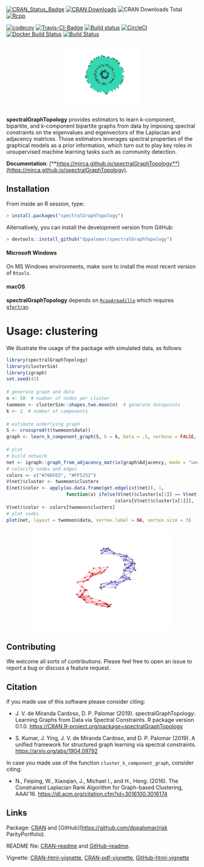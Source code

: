[![CRAN_Status_Badge](https://www.r-pkg.org/badges/version/spectralGraphTopology)](https://cran.r-project.org/package=spectralGraphTopology)
[![CRAN Downloads](https://cranlogs.r-pkg.org/badges/spectralGraphTopology)](https://cran.r-project.org/package=spectralGraphTopology)
![CRAN Downloads Total](https://cranlogs.r-pkg.org/badges/grand-total/spectralGraphTopology?color=brightgreen)
[![Rcpp](https://img.shields.io/badge/powered%20by-Rcpp-orange.svg?style=flat)](https://www.rcpp.org/)

[![codecov](https://codecov.io/gh/mirca/spectralGraphTopology/branch/master/graph/badge.svg)](https://codecov.io/gh/mirca/spectralGraphTopology)
[![Travis-CI-Badge](https://travis-ci.org/mirca/spectralGraphTopology.svg?branch=master)](https://travis-ci.org/mirca/spectralGraphTopology)
[![Build status](https://ci.appveyor.com/api/projects/status/vr62ddvc9xoabnwy?svg=true)](https://ci.appveyor.com/project/mirca/spectralgraphtopology-j05c9)
[![CircleCI](https://circleci.com/gh/mirca/spectralGraphTopology.svg?style=svg)](https://circleci.com/gh/mirca/spectralGraphTopology)
[![Docker Build Status](https://img.shields.io/docker/cloud/build/mirca/spectralgraphtopology.svg)](https://hub.docker.com/r/mirca/spectralgraphtopology/)
[![Build Status](https://dev.azure.com/jvmirca/spectralGraphTopology/_apis/build/status/mirca.spectralGraphTopology?branchName=master)](https://dev.azure.com/jvmirca/spectralGraphTopology/_build/latest?definitionId=1&branchName=master)

<p align="center">
  <img width = "200" src="./man/figures//circles3_reduced.gif"/>
</p>

**spectralGraphTopology** provides estimators to learn k-component, bipartite,
and k-component bipartite graphs from data by imposing spectral constraints
on the eigenvalues and eigenvectors of the Laplacian and adjacency matrices.
Those estimators leverages spectral properties of the graphical models as a
prior information, which turn out to play key roles in unsupervised machine
learning tasks such as community detection.

**Documentation**: [**https://mirca.github.io/spectralGraphTopology**](https://mirca.github.io/spectralGraphTopology).

## Installation

From inside an R session, type:

```r
> install.packages("spectralGraphTopology")
```

Alternatively, you can install the development version from GitHub:

```r
> devtools::install_github("dppalomar/spectralGraphTopology")
```

#### Microsoft Windows
On MS Windows environments, make sure to install the most recent version of ``Rtools``.

#### macOS
**spectralGraphTopology** depends on [`RcppArmadillo`](https://github.com/RcppCore/RcppArmadillo) which requires [`gfortran`](https://cloud.r-project.org/bin/macosx/tools/).

# Usage: clustering
We illustrate the usage of the package with simulated data, as follows:

```r
library(spectralGraphTopology)
library(clusterSim)
library(igraph)
set.seed(42)

# generate graph and data
n <- 50  # number of nodes per cluster
twomoon <- clusterSim::shapes.two.moon(n)  # generate datapoints
k <- 2  # number of components

# estimate underlying graph
S <- crossprod(t(twomoon$data))
graph <- learn_k_component_graph(S, k = k, beta = .5, verbose = FALSE, abstol = 1e-3)

# plot
# build network
net <- igraph::graph_from_adjacency_matrix(graph$Adjacency, mode = "undirected", weighted = TRUE)
# colorify nodes and edges
colors <- c("#706FD3", "#FF5252")
V(net)$cluster <- twomoon$clusters
E(net)$color <- apply(as.data.frame(get.edgelist(net)), 1,
                      function(x) ifelse(V(net)$cluster[x[1]] == V(net)$cluster[x[2]],
                                        colors[V(net)$cluster[x[1]]], '#000000'))
V(net)$color <- colors[twomoon$clusters]
# plot nodes
plot(net, layout = twomoon$data, vertex.label = NA, vertex.size = 3)
```

<img src="man/figures/README-plot_k_component-1.png" width="75%" style="display: block; margin: auto;" />

## Contributing
We welcome all sorts of contributions. Please feel free to open an issue
to report a bug or discuss a feature request.

## Citation
If you made use of this software please consider citing:

- J. V. de Miranda Cardoso, D. P. Palomar (2019). spectralGraphTopology: Learning Graphs from
  Data via Spectral Constraints. R package version 0.1.0. <https://CRAN.R-project.org/package=spectralGraphTopology>

- S. Kumar, J. Ying, J. V. de Miranda Cardoso, and D. P. Palomar (2019). A unified framework
  for structured graph learning via spectral constraints. <https://arxiv.org/abs/1904.09792>

In case you made use of the function `cluster_k_component_graph`, consider citing:

- N., Feiping, W., Xiaoqian, J., Michael I., and H., Heng. (2016).
  The Constrained Laplacian Rank Algorithm for Graph-based Clustering,
  AAAI'16. <https://dl.acm.org/citation.cfm?id=3016100.3016174>

## Links
Package: [CRAN](https://CRAN.R-project.org/package=spectralGraphTopology) and [GitHub](https://github.com/dppalomar/risk    ParityPortfolio).

README file: [CRAN-readme](https://cran.r-project.org/package=spectralGraphTopology/readme/README.html)
and [GitHub-readme](https://raw.githack.com/dppalomar/spectralGraphTopology/master/README.html).

Vignette: [CRAN-html-vignette](https://cran.r-project.org/package=spectralGraphTopology/vignettes/SpectralGraphTopology.html),
[CRAN-pdf-vignette](https://cran.r-project.org/package=spectralGraphTopology/vignettes/SpectralGraphTopology-pdf.pdf),
[GitHub-html-vignette](https://raw.githack.com/dppalomar/spectralGraphTopology/master/vignettes/SpectralGraphTopology.html    )
